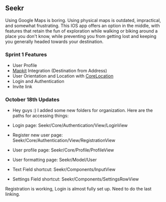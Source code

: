 ## Seekr

Using Google Maps is boring. Using physical maps is outdated, impractical, and somewhat frustrating. This IOS app offers an option in the middle, with features that retain the fun of exploration while walking or biking around a place you don't know, while preventing you from getting lost and keeping you generally headed towards your destination.


### Sprint 1 Features
- User Profile
- [Mapkit](https://developer.apple.com/documentation/mapkit/) Integration (Destination from Address)
- User Orientation and Location with [CoreLocation](https://developer.apple.com/documentation/corelocation/)
- Login and Authentication
- Invite link






### October 18th Updates ###

- Hey guys :) I added some new folders for organization. Here are the paths for accessing things:

- Login page:                           Seekr/Core/Authentication/View/LoginView
- Register new user page:               Seekr/Core/Authentication/View/RegistrationView
- User profile page:                    Seekr/Core/Profile/ProfileView
- User formatting page:                 Seekr/Model/User
- Text Field shortcut:                  Seekr/Components/InputView
- Settings Field shortcut:              Seekr/Components/SettingsRowView

Registration is working, Login is almost fully set up. Need to do the last linking.
